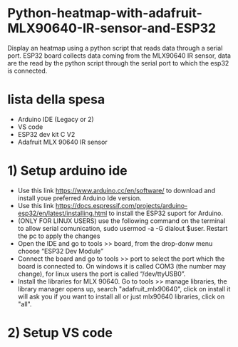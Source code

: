 # Python-heatmap-with-adafruit-MLX90640-IR-sensor-and-ESP32
Display an heatmap using a python script that reads data through a serial port. ESP32 board collects data coming from the MLX90640 IR sensor, data are the read by the python script through the serial port to which the esp32 is connected. 

# lista della spesa
* Arduino IDE (Legacy or 2)
* VS code
* ESP32 dev kit C V2
* Adafruit MLX 90640 IR sensor

# 1) Setup arduino ide 
* Use this link https://www.arduino.cc/en/software/ to download and install youe preferred Arduino Ide version.
* Use this link https://docs.espressif.com/projects/arduino-esp32/en/latest/installing.html to install the ESP32 suport for Arduino.
* (ONLY FOR LINUX USERS) use the following command on the terminal to allow serial comunication, sudo usermod -a -G dialout $user. Restart the pc to apply the changes
* Open the IDE and go to tools >> board, from the drop-donw menu choose “ESP32 Dev Module”
* Connect the board and go to tools >> port to select the port which the board is connected to. On windows it is called COM3 (the number may change), for linux users the port is called “/dev/ttyUSB0”.
* Install the libraries for MLX 90640. Go to tools >> manage libraries, the library manager opens up, search "adafruit_mlx90640", click on install it will ask you if you want to install all or just mlx90640 libraries, click on "all".

# 2) Setup VS code  
